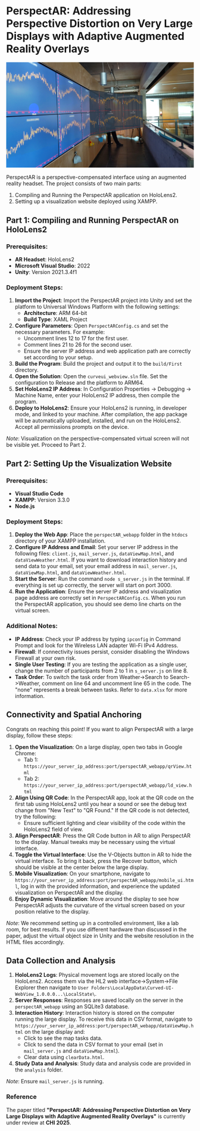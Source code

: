 # PerspectAR: Addressing Perspective Distortion on Very Large Displays with Adaptive Augmented Reality Overlays

![PerspectAR](img/teaser.jpg)

PerspectAR is a perspective-compensated interface using an augmented reality headset. The project consists of two main parts:

1. Compiling and Running the PerspectAR application on HoloLens2.
2. Setting up a visualization website deployed using XAMPP.

## Part 1: Compiling and Running PerspectAR on HoloLens2

### Prerequisites:
- **AR Headset**: HoloLens2
- **Microsoft Visual Studio**: 2022
- **Unity**: Version 2021.3.4f1

### Deployment Steps:

1. **Import the Project**: Import the PerspectAR project into Unity and set the platform to Universal Windows Platform with the following settings:
   - **Architecture**: ARM 64-bit
   - **Build Type**: XAML Project
2. **Configure Parameters**: Open `PerspectARConfig.cs` and set the necessary parameters. For example:
   - Uncomment lines 12 to 17 for the first user.
   - Comment lines 21 to 26 for the second user.
   - Ensure the server IP address and web application path are correctly set according to your setup.
3. **Build the Program**: Build the project and output it to the `build/First` directory.
4. **Open the Solution**: Open the `curveui_webview.sln` file. Set the configuration to Release and the platform to ARM64.
5. **Set HoloLens2 IP Address**: In Configuration Properties -> Debugging -> Machine Name, enter your HoloLens2 IP address, then compile the program.
6. **Deploy to HoloLens2**: Ensure your HoloLens2 is running, in developer mode, and linked to your machine. After compilation, the app package will be automatically uploaded, installed, and run on the HoloLens2. Accept all permissions prompts on the device.

*Note*: Visualization on the perspective-compensated virtual screen will not be visible yet. Proceed to Part 2.

## Part 2: Setting Up the Visualization Website

### Prerequisites:
- **Visual Studio Code**
- **XAMPP**: Version 3.3.0
- **Node.js**

### Deployment Steps:

1. **Deploy the Web App**: Place the `perspectAR_webapp` folder in the `htdocs` directory of your XAMPP installation.
2. **Configure IP Address and Email**: Set your server IP address in the following files: `client.js`, `mail_server.js`, `dataViewMap.html`, and `dataViewWeather.html`. If you want to download interaction history and send data to your email, set your email address in `mail_server.js`, `dataViewMap.html`, and `dataViewWeather.html`.
3. **Start the Server**: Run the command `node s_server.js` in the terminal. If everything is set up correctly, the server will start on port 3000.
4. **Run the Application**: Ensure the server IP address and visualization page address are correctly set in `PerspectARConfig.cs`. When you run the PerspectAR application, you should see demo line charts on the virtual screen.

### Additional Notes:

- **IP Address**: Check your IP address by typing `ipconfig` in Command Prompt and look for the Wireless LAN adapter Wi-Fi IPv4 Address.
- **Firewall**: If connectivity issues persist, consider disabling the Windows Firewall at your own risk.
- **Single User Testing**: If you are testing the application as a single user, change the number of participants from 2 to 1 in `s_server.js` on line 8.
- **Task Order**: To switch the task order from Weather->Search to Search->Weather, comment on line 64 and uncomment line 65 in the code. The "none" represents a break between tasks. Refer to `data.xlsx` for more information.

## Connectivity and Spatial Anchoring

Congrats on reaching this point! If you want to align PerspectAR with a large display, follow these steps:

1. **Open the Visualization**: On a large display, open two tabs in Google Chrome:
   - Tab 1: `https://your_server_ip_address:port/perspectAR_webapp/qrView.html`
   - Tab 2: `https://your_server_ip_address:port/perspectAR_webapp/ld_view.html`
2. **Align Using QR Code**: In the PerspectAR app, look at the QR code on the first tab using HoloLens2 until you hear a sound or see the debug text change from "New Text" to "QR Found." If the QR code is not detected, try the following:
   - Ensure sufficient lighting and clear visibility of the code within the HoloLens2 field of view.
3. **Align PerspectAR**: Press the QR Code button in AR to align PerspectAR to the display. Manual tweaks may be necessary using the virtual interface.
4. **Toggle the Virtual Interface**: Use the V-Objects button in AR to hide the virtual interface. To bring it back, press the Recover button, which should be visible at the center below the large display.
5. **Mobile Visualization**: On your smartphone, navigate to `https://your_server_ip_address:port/perspectAR_webapp/mobile_ui.html`, log in with the provided information, and experience the updated visualization on PerspectAR and the display.
6. **Enjoy Dynamic Visualization**: Move around the display to see how PerspectAR adjusts the curvature of the virtual screen based on your position relative to the display.

*Note*: We recommend setting up in a controlled environment, like a lab room, for best results. If you use different hardware than discussed in the paper, adjust the virtual object size in Unity and the website resolution in the HTML files accordingly.

## Data Collection and Analysis

1. **HoloLens2 Logs**: Physical movement logs are stored locally on the HoloLens2. Access them via the HL2 web interface->System->File Explorer then navigate to `User Folders\LocalAppData\Curved-UI-WebView_1.0.0.0...\LocalState\`.
2. **Server Responses**: Responses are saved locally on the server in the `perspectAR_webapp` using an SQLite3 database.
3. **Interaction History**: Interaction history is stored on the computer running the large display. To receive this data in CSV format, navigate to `https://your_server_ip_address:port/perspectAR_webapp/dataViewMap.html` on the large display and:
   - Click to see the map tasks data.
   - Click to send the data in CSV format to your email (set in `mail_server.js` and `dataViewMap.html`).
   - Clear data using `clearData.html`.
4. **Study Data and Analysis**: Study data and analysis code are provided in the `analysis` folder.

*Note*: Ensure `mail_server.js` is running.

### Reference

The paper titled **"PerspectAR: Addressing Perspective Distortion on Very Large Displays with Adaptive Augmented Reality Overlays"** is currently under review at **CHI 2025**.